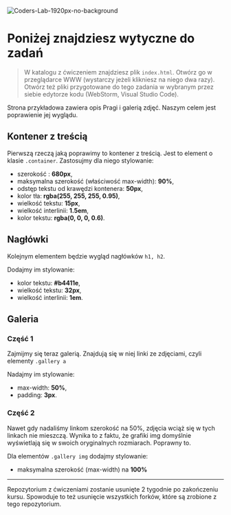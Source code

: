 ![Coders-Lab-1920px-no-background](https://user-images.githubusercontent.com/152855/73064373-5ed69780-3ea1-11ea-8a71-3d370a5e7dd8.png)

# Poniżej znajdziesz wytyczne do zadań

> W katalogu z ćwiczeniem znajdziesz plik `index.html`. Otwórz go w przeglądarce WWW (wystarczy jeżeli klikniesz na niego dwa razy).  
> Otwórz też pliki przygotowane do tego zadania w wybranym przez siebie edytorze kodu (WebStorm, Visual Studio Code). 


Strona przykładowa zawiera opis Pragi i galerią zdjęć. Naszym celem jest poprawienie jej wyglądu.


## Kontener z treścią

Pierwszą rzeczą jaką poprawimy to kontener z treścią. Jest to element o klasie `.container`. 
Zastosujmy dla niego stylowanie:

* szerokość : **680px**,
* maksymalna szerokość (właściwość max-width): **90%**,    
* odstęp tekstu od krawędzi kontenera: **50px**,
* kolor tła: **rgba(255, 255, 255, 0.95)**,    
* wielkość tekstu: **15px**,
* wielkość interlinii: **1.5em**,
* kolor tekstu: **rgba(0, 0, 0, 0.6)**.


## Nagłówki

Kolejnym elementem będzie wygląd nagłówków `h1, h2`.

Dodajmy im stylowanie:
* kolor tekstu: **#b4411e**,
* wielkość tekstu: **32px**,
* wielkość interlinii: **1em**.


## Galeria

### Część 1

Zajmijmy się teraz galerią. Znajdują się w niej linki ze zdjęciami, czyli elementy `.gallery a`

Nadajmy im stylowanie:
* max-width: **50%**,
* padding: **3px**.


### Część 2

Nawet gdy nadaliśmy linkom szerokość na 50%, zdjęcia wciąż się w tych linkach nie mieszczą. Wynika to z faktu, że grafiki img domyślnie wyświetlają się w swoich oryginalnych rozmiarach. Poprawny to.

Dla elementów `.gallery img` dodajmy stylowanie:
* maksymalna szerokość (max-width) na **100%**

---

Repozytorium z ćwiczeniami zostanie usunięte 2 tygodnie po zakończeniu kursu. Spowoduje to też usunięcie wszystkich forków, które są zrobione z tego repozytorium.
